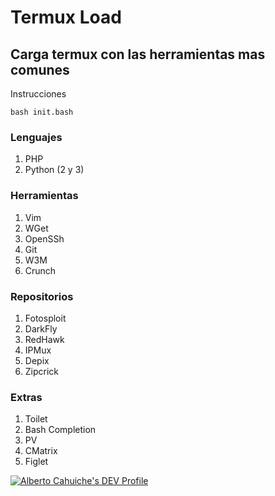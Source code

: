 # Termux Load
## Carga termux con las herramientas mas comunes

Instrucciones

```
bash init.bash
```

### Lenguajes
1. PHP
2. Python (2 y 3)

### Herramientas
1. Vim
2. WGet
3. OpenSSh
4. Git
5. W3M
6. Crunch

### Repositorios
1. Fotosploit
2. DarkFly
3. RedHawk
4. IPMux
5. Depix
6. Zipcrick

### Extras 
1. Toilet
2. Bash Completion
3. PV
4. CMatrix
5. Figlet

[![Alberto Cahuiche's DEV Profile](https://d2fltix0v2e0sb.cloudfront.net/dev-badge.svg)](https://dev.to/cahuichealberto)
    